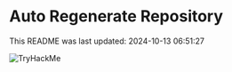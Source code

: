 # Auto Regenerate Repository

This README was last updated: 2024-10-13 06:51:27

 ![TryHackMe](https://tryhackme.com/badge/533634)